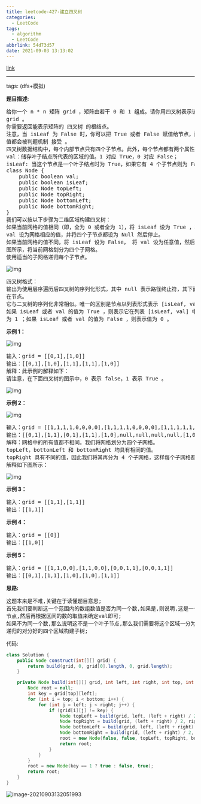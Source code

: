 ```yaml
---
title: leetcode-427-建立四叉树
categories:
  - LeetCode
tags:
  - algorithm
  - LeetCode
abbrlink: 54d73d57
date: 2021-09-03 13:13:02
---
```


[link](https://leetcode-cn.com/problems/construct-quad-tree/)

<hr/>

tags: (dfs+模拟)

**题目描述:**

<pre>
给你一个 n * n 矩阵 grid ，矩阵由若干 0 和 1 组成。请你用四叉树表示该矩阵 
grid 。
你需要返回能表示矩阵的 四叉树 的根结点。
注意，当 isLeaf 为 False 时，你可以把 True 或者 False 赋值给节点，两种
值都会被判题机制 接受 。
四叉树数据结构中，每个内部节点只有四个子节点。此外，每个节点都有两个属性：
val：储存叶子结点所代表的区域的值。1 对应 True，0 对应 False；
isLeaf: 当这个节点是一个叶子结点时为 True，如果它有 4 个子节点则为 False 。
class Node {
    public boolean val;
    public boolean isLeaf;
    public Node topLeft;
    public Node topRight;
    public Node bottomLeft;
    public Node bottomRight;
}
我们可以按以下步骤为二维区域构建四叉树：
如果当前网格的值相同（即，全为 0 或者全为 1），将 isLeaf 设为 True ，将 
val 设为网格相应的值，并将四个子节点都设为 Null 然后停止。
如果当前网格的值不同，将 isLeaf 设为 False， 将 val 设为任意值，然后如下
图所示，将当前网格划分为四个子网格。
使用适当的子网格递归每个子节点。
</pre>

![img](https://gitee.com/cao_ziqiang/img/raw/master/20210903131541.png)

<pre>
四叉树格式：
输出为使用层序遍历后四叉树的序列化形式，其中 null 表示路径终止符，其下面不存
在节点。
它与二叉树的序列化非常相似。唯一的区别是节点以列表形式表示 [isLeaf, val] 。
如果 isLeaf 或者 val 的值为 True ，则表示它在列表 [isLeaf, val] 中的值
为 1 ；如果 isLeaf 或者 val 的值为 False ，则表示值为 0 。
</pre>

**示例 1：**

![img](https://gitee.com/cao_ziqiang/img/raw/master/20210903131618.png)

<pre>
输入：grid = [[0,1],[1,0]]
输出：[[0,1],[1,0],[1,1],[1,1],[1,0]]
解释：此示例的解释如下：
请注意，在下面四叉树的图示中，0 表示 false，1 表示 True 。
</pre>

![img](https://gitee.com/cao_ziqiang/img/raw/master/20210903131639.png)

**示例 2：**

![img](https://gitee.com/cao_ziqiang/img/raw/master/20210903131646.png)

<pre>
输入：grid = [[1,1,1,1,0,0,0,0],[1,1,1,1,0,0,0,0],[1,1,1,1,1,1,1,1],[1,1,1,1,1,1,1,1],[1,1,1,1,0,0,0,0],[1,1,1,1,0,0,0,0],[1,1,1,1,0,0,0,0],[1,1,1,1,0,0,0,0]]
输出：[[0,1],[1,1],[0,1],[1,1],[1,0],null,null,null,null,[1,0],[1,0],[1,1],[1,1]]
解释：网格中的所有值都不相同。我们将网格划分为四个子网格。
topLeft，bottomLeft 和 bottomRight 均具有相同的值。
topRight 具有不同的值，因此我们将其再分为 4 个子网格，这样每个子网格都具有相同的值。
解释如下图所示：
</pre>

![img](https://gitee.com/cao_ziqiang/img/raw/master/20210903131707.png)

**示例 3：**

<pre>
输入：grid = [[1,1],[1,1]]
输出：[[1,1]]
</pre>

**示例 4：**

<pre>
输入：grid = [[0]]
输出：[[1,0]]
</pre>

**示例 5：**

<pre>
输入：grid = [[1,1,0,0],[1,1,0,0],[0,0,1,1],[0,0,1,1]]
输出：[[0,1],[1,1],[1,0],[1,0],[1,1]]
</pre>

**思路:**

<pre>
这题本来是不难,关键在于读懂题目意思;
首先我们要判断这一个范围内的数组数值是否为同一个数,如果是,则说明,这是一个叶子
节点,然后再根据区间的数的取值来确定val即可;
如果不为同一个数,那么说明这不是一个叶子节点,那么我们需要将这个区域一分为四,
递归的对分好的四个区域构建子树;
</pre>

代码:

```java
class Solution {
    public Node construct(int[][] grid) {
        return build(grid, 0, grid[0].length, 0, grid.length);
    }

    private Node build(int[][] grid, int left, int right, int top, int bottom) {
        Node root = null;
        int key = grid[top][left];
        for (int i = top; i < bottom; i++) {
            for (int j = left; j < right; j++) {
                if (grid[i][j] != key) {
                    Node topLeft = build(grid, left, (left + right) / 2, top, (top + bottom) / 2);
                    Node topRight = build(grid, (left + right) / 2, right, top, (top + bottom) / 2);
                    Node bottomLeft = build(grid, left, (left + right) / 2, (top + bottom) / 2, bottom);
                    Node bottomRight = build(grid, (left + right) / 2, right, (top + bottom) / 2, bottom);
                    root = new Node(false, false, topLeft, topRight, bottomLeft, bottomRight);
                    return root;
                }
            }
        }
        root = new Node(key == 1 ? true : false, true);
        return root;
    }
}
```

![image-20210903132051993](https://gitee.com/cao_ziqiang/img/raw/master/20210903132052.png)

